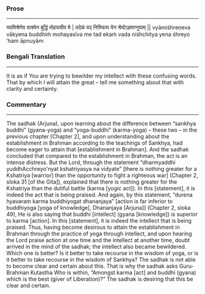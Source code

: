 ### Prose 
 --- 
व्यामिश्रेणेव वाक्येन बुद्धिं मोहयसीव मे |
तदेकं वद निश्चित्य येन श्रेयोऽहमाप्नुयाम् ||
vyāmiśhreṇeva vākyena buddhiṁ mohayasīva me
tad ekaṁ vada niśhchitya yena śhreyo ’ham āpnuyām

### Bengali Translation 
 --- 
It is as if You are trying to bewilder my intellect with these confusing words. That by which I will attain the great – tell me something about that with clarity and certainty.

### Commentary 
 --- 
The sadhak (Arjuna), upon learning about the difference between “sankhya buddhi” (gyana-yoga) and “yoga-buddhi” (karma-yoga) – these two – in the previous chapter [Chapter 2], and upon understanding about the establishment in Brahman according to the teachings of Sankhya, had become eager to attain that [establishment in Brahman]. And the sadhak concluded that compared to the establishment in Brahman, the act is an intense distress. But the Lord, through the statement “dharmyaddhi yuddhAcchreyo'nyat kshatriyasya na vidyate” [there is nothing greater for a Kshatriya [warrior] than the opportunity to fight a righteous war] (Chapter 2, sloka 31 [of the Gita]), explained that there is nothing greater for the Kshatriya than the dutiful battle (karma [yogic act]). In this [statement], it is indeed the act that is being praised. And again, by this statement, “durena hyavaraṃ karma buddhiyogat dhananjaya” [action is far inferior to buddhiyoga [yoga of knowledge], Dhananjaya [Arjuna]] (Chapter 2, sloka 49), He is also saying that buddhi [intellect] (gyana [knowledge]) is superior to karma [action]. In this [statement], it is  indeed the intellect that is being praised. Thus, having become desirous to attain the establishment in Brahman through the practice of yoga through intellect, and upon hearing the Lord praise action at one time and the intellect at another time, doubt arrived in the mind of the sadhak; the intellect also became bewildered. Which one is better? Is it better to take recourse in the wisdom of yoga, or is it better to take recourse in the wisdom of Sankhya? The sadhak is not able to become clear and certain about this. That is why the sadhak asks Guru-Brahman Kutastha Who is within, “Amongst karma [act] and buddhi (gyana) which is the best (giver of Liberation)?” The sadhak is desiring that this be clear and certain.